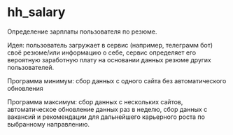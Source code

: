 # hh_salary
Определение зарплаты пользователя по резюме.

Идея: пользователь загружает в сервис (например, телеграмм бот) своё резюме/или информацию о себе, сервис определяет его вероятную заработную плату на основании данных резюме других пользователей.

Программа минимум: сбор данных с одного сайта без автоматического обновления

Программа максимум: сбор данных с нескольких сайтов, автоматическое обновление данных раз в неделю, сбор данных с вакансий и рекомендации для дальнейшего карьерного роста по выбранному направлению.
